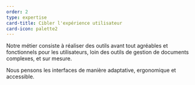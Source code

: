 ```yaml
---
order: 2
type: expertise
card-title: Cibler l'expérience utilisateur
card-icon: palette2
---
```


Notre métier consiste à réaliser des outils avant tout agréables et fonctionnels pour les utilisateurs, loin des outils de gestion de documents complexes, et sur mesure.

Nous pensons les interfaces de manière adaptative, ergonomique et accessible.
